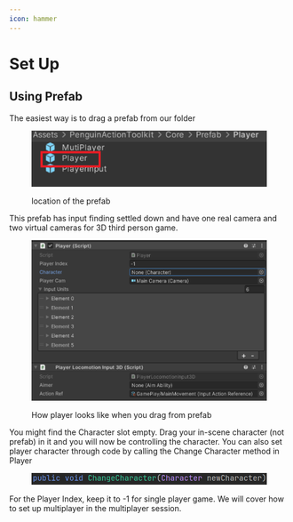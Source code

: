```yaml
---
icon: hammer
---
```


# Set Up

## Using Prefab

The easiest way is to drag a prefab from our folder

<figure><img src="../../.gitbook/assets/image (2) (1) (1) (1).png" alt=""><figcaption><p>location of the prefab</p></figcaption></figure>

This prefab has input finding settled down and have one real camera and two virtual cameras for 3D third person game.

<figure><img src="../../.gitbook/assets/image (4) (1) (1) (1).png" alt=""><figcaption><p>How player looks like when you drag from prefab</p></figcaption></figure>

You might find the Character slot empty. Drag your in-scene character (not prefab) in it and you will now be controlling the character. You can also set player character through code by calling the Change Character method in Player

<figure><img src="../../.gitbook/assets/image (5) (1) (1).png" alt=""><figcaption></figcaption></figure>

For the Player Index, keep it to -1 for single player game. We will cover how to set up multiplayer in the multiplayer session.&#x20;

